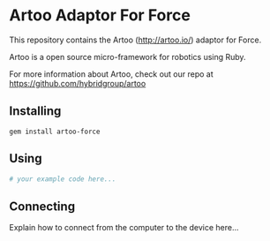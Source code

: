 # Artoo Adaptor For Force

This repository contains the Artoo (http://artoo.io/) adaptor for Force.

Artoo is a open source micro-framework for robotics using Ruby.

For more information about Artoo, check out our repo at https://github.com/hybridgroup/artoo

## Installing

```
gem install artoo-force
```

## Using

```ruby
# your example code here...
```

## Connecting

Explain how to connect from the computer to the device here...
